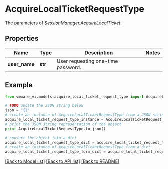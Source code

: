 # AcquireLocalTicketRequestType

The parameters of *SessionManager.AcquireLocalTicket*. 

## Properties
Name | Type | Description | Notes
------------ | ------------- | ------------- | -------------
**user_name** | **str** | User requesting one-time password.  | 

## Example

```python
from vmware_vi.models.acquire_local_ticket_request_type import AcquireLocalTicketRequestType

# TODO update the JSON string below
json = "{}"
# create an instance of AcquireLocalTicketRequestType from a JSON string
acquire_local_ticket_request_type_instance = AcquireLocalTicketRequestType.from_json(json)
# print the JSON string representation of the object
print AcquireLocalTicketRequestType.to_json()

# convert the object into a dict
acquire_local_ticket_request_type_dict = acquire_local_ticket_request_type_instance.to_dict()
# create an instance of AcquireLocalTicketRequestType from a dict
acquire_local_ticket_request_type_form_dict = acquire_local_ticket_request_type.from_dict(acquire_local_ticket_request_type_dict)
```
[[Back to Model list]](../README.md#documentation-for-models) [[Back to API list]](../README.md#documentation-for-api-endpoints) [[Back to README]](../README.md)


